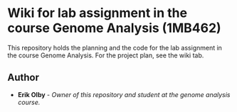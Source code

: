# Wiki for lab assignment in the course Genome Analysis (1MB462)
This repository holds the planning and the code for the lab assignment in the course Genome Analysis. 
For the project plan, see the wiki tab. 

## Author
* **Erik Olby** - *Owner of this repository and student at the genome analysis course.* 
